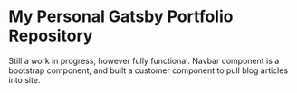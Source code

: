 # My Personal Gatsby Portfolio Repository

Still a work in progress, however fully functional.  Navbar component is a bootstrap component, and built a customer component to pull blog articles into site.
